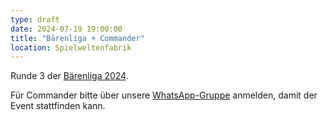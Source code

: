 ```yaml
---
type: draft
date: 2024-07-19 19:00:00
title: "Bärenliga + Commander"
location: Spielweltenfabrik
---
```


Runde 3 der [Bärenliga 2024](/liga/uebersicht).

Für Commander bitte über unsere [WhatsApp-Gruppe](https://chat.whatsapp.com/HQ7IINFrZB63esDNRqsIUw) anmelden, damit der Event stattfinden kann.
